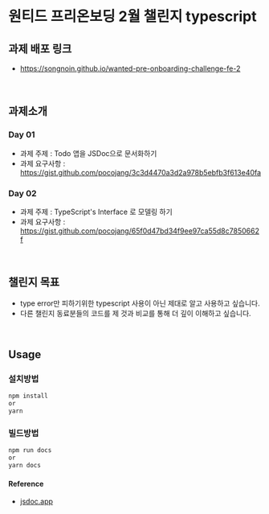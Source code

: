 # 원티드 프리온보딩 2월 챌린지 typescript
## 과제 배포 링크
- https://songnoin.github.io/wanted-pre-onboarding-challenge-fe-2
<br/>

## 과제소개

### Day 01
- 과제 주제 : Todo 앱을 JSDoc으로 문서화하기
- 과제 요구사항 : https://gist.github.com/pocojang/3c3d4470a3d2a978b5ebfb3f613e40fa

### Day 02
- 과제 주제 : TypeScript's Interface 로 모델링 하기
- 과제 요구사항 : https://gist.github.com/pocojang/65f0d47bd34f9ee97ca55d8c7850662f
<br/>

##  챌린지 목표
- type error만 피하기위한 typescript 사용이 아닌 제대로 알고 사용하고 싶습니다.
- 다른 챌린지 동료분들의 코드를 제 것과 비교를 통해 더 깊이 이해하고 싶습니다.
<br/>

## Usage

### 설치방법

```bash
npm install
or
yarn
```

### 빌드방법

```bash
npm run docs
or
yarn docs
```

#### Reference

- [jsdoc.app](https://jsdoc.app)
